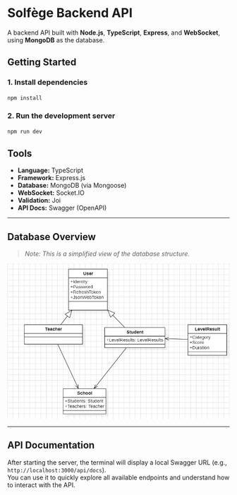 # Solfège Backend API

A backend API built with **Node.js**, **TypeScript**, **Express**, and **WebSocket**, using **MongoDB** as the database.

## Getting Started

### 1. Install dependencies

```bash
npm install
```

### 2. Run the development server

```bash
npm run dev
```

## Tools

- **Language:** TypeScript
- **Framework:** Express.js
- **Database:** MongoDB (via Mongoose)
- **WebSocket:** Socket.IO
- **Validation:** Joi
- **API Docs:** Swagger (OpenAPI)

---

## Database Overview

> _Note: This is a simplified view of the database structure._

![Simplified Diagram](public/assets/diagrams/Simplifiend-DataBase-Diagram.png)

---

## API Documentation

After starting the server, the terminal will display a local Swagger URL (e.g., `http://localhost:3000/api/docs`).  
You can use it to quickly explore all available endpoints and understand how to interact with the API.
